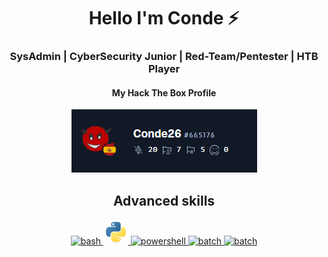 <div align="center">
  <h1> Hello I'm Conde ⚡</h1>
</div>
<div align="center"> 
   <h3>SysAdmin | CyberSecurity Junior | Red-Team/Pentester | HTB Player</h3>
   <h4>My Hack The Box Profile</h4>
   <a title="HTB Profile" href="https://app.hackthebox.com/profile/657043">
    <img src="https://github.com/conde26/conde26/blob/main/imagenes/htb.png" alt="HTB Profile"></a>
</div>

</div>

<div align="center">
  <h2> Advanced skills </h2>
</div>
<p align="center">
<a href="https://www.gnu.org/software/bash/" target="_blank"> <img src="https://www.vectorlogo.zone/logos/gnu_bash/gnu_bash-icon.svg" alt="bash" width="40" height="40"/> </a>
<a href="https://www.python.org" target="_blank"> <img src="https://raw.githubusercontent.com/devicons/devicon/master/icons/python/python-original.svg" alt="python" width="40" height="40"/> </a>
<a href="https://powershell.org/" target="_blank"> <img src="https://icon-library.com/images/powershell-icon/powershell-icon-15.jpg" alt="powershell" width="40" height="40"/> </a>
<a href="https://es.wikipedia.org/wiki/Archivo_batch" target="_blank"> <img src="https://www.shareicon.net/data/2015/10/23/660606_interface_512x512.png" alt="batch" width="40" height="40"/> </a>			 
<a href="https://www.docker.com/" target="_blank"> <img src="https://www.superbusinessman.biz/wp-content/uploads/2019/03/Docker-logo-011.png" alt="batch" width="40" height="40"/> </a>			 

  

  
  

